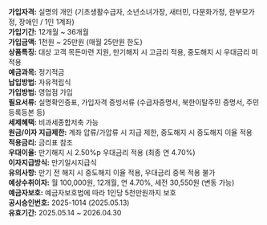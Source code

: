 **가입자격:** 실명의 개인 (기초생활수급자, 소년소녀가장, 새터민, 다문화가정, 한부모가정, 장애인 / 1인 1계좌)  
**가입기간:** 12개월 ~ 36개월  
**가입금액:** 1천원 ~ 25만원 (매월 25만원 한도)  
**상품특징:** 대상 고객 목돈마련 지원, 만기해지 시 고금리 적용, 중도해지 시 우대금리 미적용  
**예금과목:** 정기적금  
**납입방법:** 자유적립식  
**가입방법:** 영업점 가입  
**필요서류:** 실명확인증표, 가입자격 증빙서류 (수급자증명서, 북한이탈주민 증명서, 주민등록등본 등)  
**세제혜택:** 비과세종합저축 가능  
**원금/이자 지급제한:** 계좌 압류/가압류 시 지급 제한, 중도해지 시 중도해지 이율 적용  
**적용금리:** 금리표 참조  
**우대이율:** 만기해지 시 2.50%p 우대금리 적용 (최종 연 4.70%)  
**이자지급방식:** 만기일시지급식  
**유의사항:** 만기 전 해지 시 중도해지 이율 적용, 우대금리 중복 적용 불가  
**예상수취이자:** 월 100,000원, 12개월, 연 4.70%, 세전 30,550원 (변동 가능)  
**예금자보호:** 예금자보호법에 따라 1인당 5천만원까지 보호  
**공시승인번호:** 2025-1014 (2025.05.13)  
**유효기간:** 2025.05.14 ~ 2026.04.30